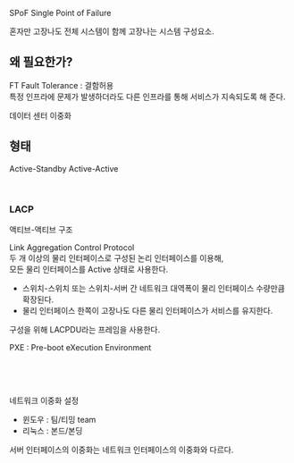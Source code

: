 
SPoF Single Point of Failure  

혼자만 고장나도 전체 시스템이 함께 고장나는 시스템 구성요소.

## **왜 필요한가?**
FT Fault Tolerance  : 결함허용  
특정 인프라에 문제가 발생하더라도 다른 인프라를 통해 서비스가 지속되도록 해 준다.  

데이터 센터 이중화

## **형태**
Active-Standby
Active-Active 

 
&nbsp;
 


### **LACP**
액티브-액티브 구조 

Link Aggregation Control Protocol  
두 개 이상의 물리 인터페이스로 구성된 논리 인터페이스를 이용해,  
모든 물리 인터페이스를 Active 상태로 사용한다.  
- 스위치-스위치 또는 스위치-서버 간 네트워크 대역폭이 물리 인터페이스 수량만큼 확장된다.
- 물리 인터페이스 한쪽이 고장나도 다른 물리 인터페이스가 서비스를 유지한다.

구성을 위해 LACPDU라는 프레임을 사용한다.

PXE : Pre-boot eXecution Environment

 
&nbsp;
 
 
&nbsp;
 
네트워크 이중화 설정
- 윈도우 : 팀/티밍 team
- 리눅스  : 본드/본딩


서버 인터페이스의 이중화는 네트워크 인터페이스의 이중화와 다르다.